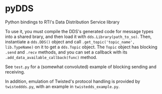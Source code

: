 pyDDS
=====

Python bindings to RTI's Data Distribution Service library

To use it, you must compile the DDS's generated code for message types into a shared
brary, and then load it with `dds.Library(path_to_so)`. Then, instantiate a
`dds.DDS()` object and call `.get_topic('topic_name', lib.TypeName)`
on it to get a `dds.Topic` object. The `Topic` object has blocking
`.send` and `.recv` methods, and you can set a callback with its
`.add_data_available_callback(func)` method.

See `test.py` for a (somewhat convoluted) example of blocking sending and receiving.

In addition, emulation of Twisted's protocol handling is provided by
`twisteddds.py`, with an example in `twistedds_example.py`.
